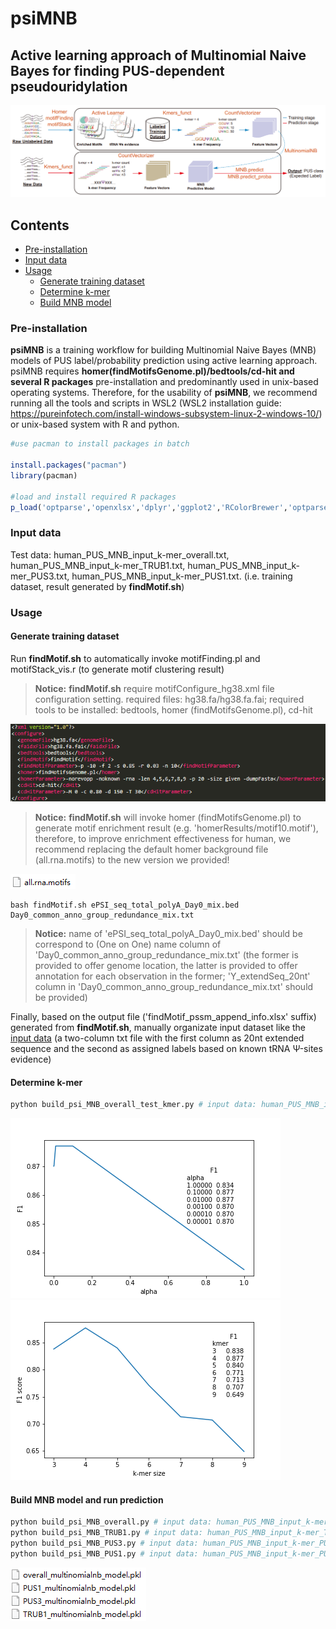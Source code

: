 # psiMNB

## Active learning approach of Multinomial Naive Bayes for finding PUS-dependent pseudouridylation

![psiMNB](psiMNB.png)

## Contents
- [Pre-installation](#pre-installation)
- [Input data](#input-data)
- [Usage](#Usage)
  - [Generate training dataset](#generate-training-dataset)
  - [Determine k-mer](#determine-k-mer)
  - [Build MNB model](#build-MNB-model)

### Pre-installation
**psiMNB** is a training workflow for building Multinomial Naive Bayes (MNB) models of PUS label/probability prediction using active learning approach. psiMNB requires **homer(findMotifsGenome.pl)/bedtools/cd-hit and several R packages** pre-installation and predominantly used in unix-based operating systems. Therefore, for the usability of **psiMNB**, we recommend running all the tools and scripts in WSL2 (WSL2 installation guide: https://pureinfotech.com/install-windows-subsystem-linux-2-windows-10/) or unix-based system with R and python.

```R
#use pacman to install packages in batch

install.packages("pacman")
library(pacman)

#load and install required R packages 
p_load('optparse','openxlsx','dplyr','ggplot2','RColorBrewer','optparse','motifStack','gridGraphics','stringr')
```
### Input data
Test data: human_PUS_MNB_input_k-mer_overall.txt, human_PUS_MNB_input_k-mer_TRUB1.txt, human_PUS_MNB_input_k-mer_PUS3.txt, human_PUS_MNB_input_k-mer_PUS1.txt. (i.e. training dataset, result generated by **findMotif.sh**)

### Usage

#### Generate training dataset

Run **findMotif.sh** to automatically invoke motifFinding.pl and motifStack_vis.r (to generate motif clustering result)

> **Notice:** **findMotif.sh** require motifConfigure_hg38.xml file configuration setting. required files: hg38.fa/hg38.fa.fai; required tools to be installed: bedtools, homer (findMotifsGenome.pl), cd-hit

![motifConfigure_hg38](motifConfigure_hg38.png)

> **Notice:** **findMotif.sh** will invoke homer (findMotifsGenome.pl) to generate motif enrichment result (e.g. 'homerResults/motif10.motif'), therefore, to improve enrichment effectiveness for human, we recommend replacing the default homer background file (all.rna.motifs) to the new version we provided!

![all.rna.motifs](all.rna.motifs.png)

```shell
bash findMotif.sh ePSI_seq_total_polyA_Day0_mix.bed Day0_common_anno_group_redundance_mix.txt
```

> **Notice:** name of 'ePSI_seq_total_polyA_Day0_mix.bed' should be correspond to (One on One) name column of 'Day0_common_anno_group_redundance_mix.txt' (the former is provided to offer genome location, the latter is provided to offer annotation for each observation in the former; 'Y_extendSeq_20nt' column in 'Day0_common_anno_group_redundance_mix.txt' should be provided)


Finally, based on the output file ('findMotif_pssm_append_info.xlsx' suffix) generated from **findMotif.sh**, manually organizate input dataset like the [input data](#input-data) (a two-column txt file with the first column as 20nt extended sequence and the second as assigned labels based on known tRNA Ψ-sites evidence)

#### Determine k-mer
```python
python build_psi_MNB_overall_test_kmer.py # input data: human_PUS_MNB_input_k-mer_overall.txt is loaded
```

![alpha_plot](alpha_plot.png) ![kmer_plot](kmer_plot.png)

#### Build MNB model and run prediction
```python
python build_psi_MNB_overall.py # input data: human_PUS_MNB_input_k-mer_overall.txt is loaded
python build_psi_MNB_TRUB1.py # input data: human_PUS_MNB_input_k-mer_TRUB1.txt is loaded
python build_psi_MNB_PUS3.py # input data: human_PUS_MNB_input_k-mer_PUS3.txt is loaded
python build_psi_MNB_PUS1.py # input data: human_PUS_MNB_input_k-mer_PUS1.txt is loaded
```

![model_result](model_result.png)

